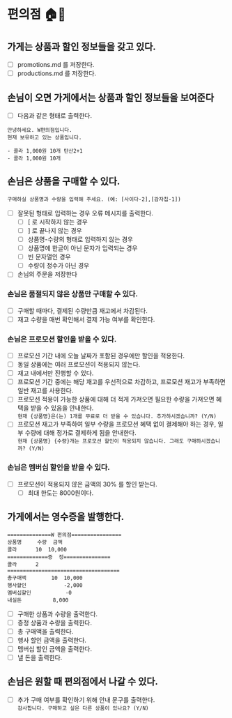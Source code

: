# 편의점 🏠💸

## 가게는 상품과 할인 정보들을 갖고 있다.

- [ ] promotions.md 를 저장한다.
- [ ] productions.md 를 저장한다.

## 손님이 오면 가게에서는 상품과 할인 정보들을 보여준다

- [ ] 다음과 같은 형태로 출력한다.

```
안녕하세요. W편의점입니다.
현재 보유하고 있는 상품입니다.

- 콜라 1,000원 10개 탄산2+1
- 콜라 1,000원 10개
```

## 손님은 상품을 구매할 수 있다.

```구매하실 상품명과 수량을 입력해 주세요. (예: [사이다-2],[감자칩-1])```

- [ ] 잘못된 형태로 입력하는 경우 오류 메시지를 출력한다.
    - [ ] [ 로 시작하지 않는 경우
    - [ ] ] 로 끝나지 않는 경우
    - [ ] 상품명-수량의 형태로 입력하지 않는 경우
    - [ ] 상품명에 한글이 아닌 문자가 입력되는 경우
    - [ ] 빈 문자열인 경우
    - [ ] 수량이 정수가 아닌 경우

- [ ] 손님의 주문을 저장한다

### 손님은 품절되지 않은 상품만 구매할 수 있다.

- [ ] 구매할 때마다, 결제된 수량만큼 재고에서 차감된다.
- [ ] 재고 수량을 매번 확인해서 결제 가능 여부를 확인한다.

### 손님은 프로모션 할인을 받을 수 있다.

- [ ] 프로모션 기간 내에 오늘 날짜가 포함된 경우에만 할인을 적용한다.
- [ ] 동일 상품에는 여러 프로모션이 적용되지 않는다.
- [ ] 재고 내에서만 진행할 수 있다.
- [ ] 프로모션 기간 중에는 해당 재고를 우선적으로 차감하고, 프로모션 재고가 부족하면 일반 재고를 사용한다.
- [ ] 프로모션 적용이 가능한 상품에 대해 더 적게 가져오면 필요한 수량을 가져오면 혜택을 받을 수 있음을 안내한다.<br>
  ```현재 {상품명}은(는) 1개를 무료로 더 받을 수 있습니다. 추가하시겠습니까? (Y/N)```
- [ ] 프로모션 재고가 부족하여 일부 수량을 프로모션 혜택 없이 결제해야 하는 경우, 일부 수량에 대해 정가로 결제하게 됨을 안내한다.<br>
  ```현재 {상품명} {수량}개는 프로모션 할인이 적용되지 않습니다. 그래도 구매하시겠습니까? (Y/N)```

### 손님은 멤버십 할인을 받을 수 있다.

- [ ] 프로모션이 적용되지 않은 금액의 30% 를 할인 받는다.
    - [ ] 최대 한도는 8000원이다.

## 가게에서는 영수증을 발행한다.

```
==============W 편의점================
상품명		수량	금액
콜라		10 	10,000
=============증	정===============
콜라		2
====================================
총구매액		10	10,000
행사할인			-2,000
멤버십할인			-0
내실돈			 8,000
```

- [ ] 구매한 상품과 수량을 출력한다.
- [ ] 증정 상품과 수량을 출력한다.
- [ ] 총 구매액을 출력한다.
- [ ] 행사 할인 금액을 출력한다.
- [ ] 멤버십 할인 금액을 출력한다.
- [ ] 낼 돈을 출력한다.

## 손님은 원할 때 편의점에서 나갈 수 있다.

- [ ] 추가 구매 여부를 확인하기 위해 안내 문구를 출력한다.<br>
  ```감사합니다. 구매하고 싶은 다른 상품이 있나요? (Y/N)```

